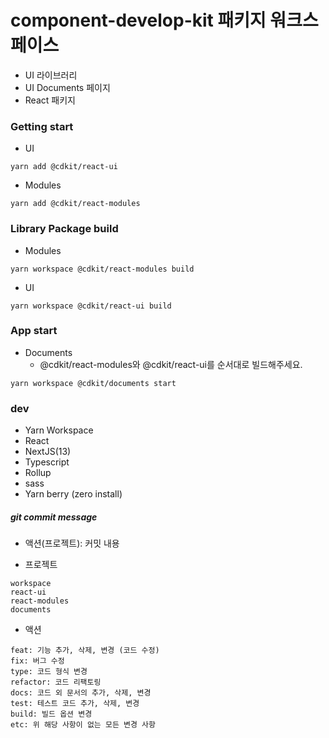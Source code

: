 # component-develop-kit 패키지 워크스페이스

- UI 라이브러리
- UI Documents 페이지
- React 패키지

### Getting start

- UI

```
yarn add @cdkit/react-ui
```

- Modules

```
yarn add @cdkit/react-modules
```

### Library Package build

- Modules

```
yarn workspace @cdkit/react-modules build
```

- UI

```
yarn workspace @cdkit/react-ui build
```

### App start

- Documents
  - @cdkit/react-modules와 @cdkit/react-ui를 순서대로 빌드해주세요.

```
yarn workspace @cdkit/documents start
```

### dev

- Yarn Workspace
- React
- NextJS(13)
- Typescript
- Rollup
- sass
- Yarn berry (zero install)

##### git commit message

- 액션(프로젝트): 커밋 내용

- 프로젝트

```
workspace
react-ui
react-modules
documents
```

- 액션

```
feat: 기능 추가, 삭제, 변경 (코드 수정)
fix: 버그 수정
type: 코드 형식 변경
refactor: 코드 리팩토링
docs: 코드 외 문서의 추가, 삭제, 변경
test: 테스트 코드 추가, 삭제, 변경
build: 빌드 옵션 변경
etc: 위 해당 사항이 없는 모든 변경 사항
```
